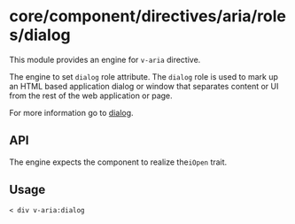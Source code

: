 # core/component/directives/aria/roles/dialog

This module provides an engine for `v-aria` directive.

The engine to set `dialog` role attribute.
The `dialog` role is used to mark up an HTML based application dialog or window that separates content or UI from the rest of the web application or page.

For more information go to [dialog](`https://developer.mozilla.org/en-US/docs/Web/Accessibility/ARIA/Roles/dialog_role`).

## API

The engine expects the component to realize the`iOpen` trait.

## Usage

```
< div v-aria:dialog
```
